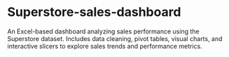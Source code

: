 # Superstore-sales-dashboard
An Excel-based dashboard analyzing sales performance using the Superstore dataset. Includes data cleaning, pivot tables, visual charts, and interactive slicers to explore sales trends and performance metrics.
